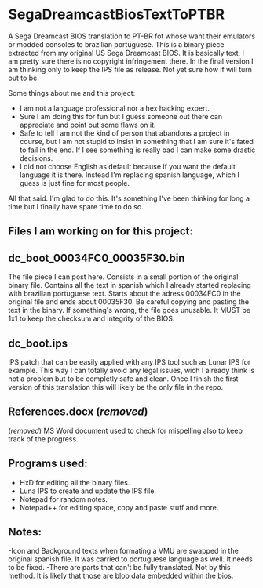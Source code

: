 # SegaDreamcastBiosTextToPTBR
 A Sega Dreamcast BIOS translation to PT-BR fot whose want their emulators or modded consoles to brazilian portuguese.
 This is a binary piece extracted from my original US Sega Dreamcast BIOS. It is basically text, I am pretty sure there is no copyright infringement there.
 In the final version I am thinking only to keep the IPS file as release. Not yet sure how if will turn out to be.

Some things about me and this project:
- I am not a language professional nor a hex hacking expert.
- Sure I am doing this for fun but I guess someone out there can appreciate and point out some flaws on it.
- Safe to tell I am not the kind of person that abandons a project in course, but I am not stupid to insist in something that I am sure it's fated to fail in the end. If I see something is really bad I can make some drastic decisions.
- I did not choose English as default because if you want the default language it is there. Instead I'm replacing spanish language, which I guess is just fine for most people.

All that said. I'm glad to do this. It's something I've been thinking for long a time but I finally have spare time to do so.


Files I am working on for this project:
-

dc_boot_00034FC0_00035F30.bin
-
The file piece I can post here. Consists in a small portion of the original binary file.
Contains all the text in spanish which I already started replacing with brazilian portuguese text.
Starts about the adress 00034FC0 in the original file and ends about 00035F30.
Be careful copying and pasting the text in the binary. If something's wrong, the file goes unusable. It MUST be 1x1 to keep the checksum and integrity of the BIOS.

dc_boot.ips
-
IPS patch that can be easily applied with any IPS tool such as Lunar IPS for example.
This way I can totally avoid any legal issues, wich I already think is not a problem but to be completly safe and clean.
Once I finish the first version of this translation this will likely be the only file in the repo.

References.docx (*removed*)
-
(*removed*) MS Word document used to check for mispelling also to keep track of the progress.


Programs used:
- 
- HxD for editing all the binary files.
- Luna IPS to create and update the IPS file.
- Notepad for random notes.
- Notepad++ for editing space, copy and paste stuff and more.


Notes:
-
-Icon and Background texts when formating a VMU are swapped in the original spanish file. It was carried to portuguese language as well. It needs to be fixed.
-There are parts that can't be fully translated. Not by this method. It is likely that those are blob data embedded within the bios.